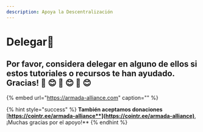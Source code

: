 ```yaml
---
description: Apoya la Descentralización
---
```


# Delegar🤗

## Por favor, considera delegar en alguno de ellos si estos tutoriales o recursos te han ayudado. Gracias! 🙏 😊 🙏 😊 🙏 😊

{% embed url="https://armada-alliance.com" caption="" %}

{% hint style="success" %}
**También aceptamos donaciones** [**https://cointr.ee/armada-alliance**](https://cointr.ee/armada-alliance)**, ¡Muchas gracias por el apoyo!**
{% endhint %}

